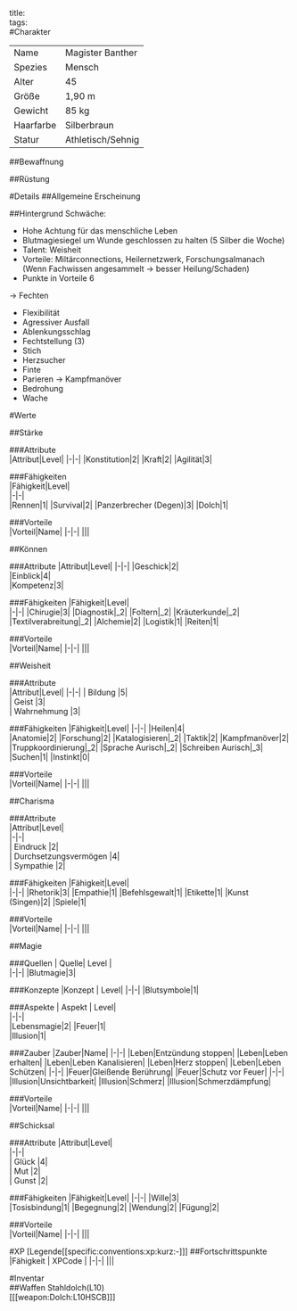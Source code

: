title:   
tags:   
#Charakter

|||
|-|-|
|Name|Magister Banther| 
|Spezies|Mensch|
|Alter|45|
|Größe|1,90 m|
|Gewicht|85 kg|
|Haarfarbe|Silberbraun|
|Statur|Athletisch/Sehnig|

##Bewaffnung

##Rüstung


#Details
##Allgemeine Erscheinung  

##Hintergrund
Schwäche: 
- Hohe Achtung für das menschliche Leben
- Blutmagiesiegel um Wunde geschlossen zu halten (5 Silber die Woche)
- Talent: Weisheit
- Vorteile: Miltärconnections, Heilernetzwerk, Forschungsalmanach (Wenn Fachwissen angesammelt -> besser Heilung/Schaden) 
- Punkte in Vorteile 6


-> Fechten
- Flexibilität 
- Agressiver Ausfall
- Ablenkungsschlag
- Fechtstellung (3)
- Stich
- Herzsucher
- Finte
- Parieren
-> Kampfmanöver
- Bedrohung
- Wache
  


#Werte

##Stärke  

###Attribute  
|Attribut|Level|
|-|-|
|Konstitution|2|
|Kraft|2|
|Agilität|3|

###Fähigkeiten      
|Fähigkeit|Level|  
|-|-|  
|Rennen|1|
|Survival|2|
|Panzerbrecher (Degen)|3|
|Dolch|1|
    
###Vorteile  
|Vorteil|Name|
|-|-|
|||

##Können

###Attribute
|Attribut|Level|
|-|-|
|Geschick|2|  
|Einblick|4|  
|Kompetenz|3|  

###Fähigkeiten
|Fähigkeit|Level|  
|-|-|
|Chirugie|3|
|Diagnostik|_2|
|Foltern|_2|
|Kräuterkunde|_2|  
|Textilverabreitung|_2|
|Alchemie|2| 
|Logistik|1|
|Reiten|1|  

###Vorteile  
|Vorteil|Name|
|-|-|
|||
   

##Weisheit

###Attribute  
|Attribut|Level|
|-|-|
|  Bildung |5|  
|  Geist |3|  
|  Wahrnehmung |3|  

###Fähigkeiten
|Fähigkeit|Level| 
|-|-| 
|Heilen|4|  
|Anatomie|2|
|Forschung|2|
|Katalogisieren|_2|
|Taktik|2|
|Kampfmanöver|2|
|Truppkoordinierung|_2|
|Sprache Aurisch|_2|
|Schreiben Aurisch|_3|
|Suchen|1|
|Instinkt|0|
 
###Vorteile  
|Vorteil|Name|
|-|-|
|||
 
##Charisma

###Attribute  
|Attribut|Level|  
|-|-|  
|  Eindruck |2|  
|  Durchsetzungsvermögen |4|  
|  Sympathie |2|  

###Fähigkeiten
|Fähigkeit|Level|  
|-|-| 
|Rhetorik|3|
|Empathie|1|
|Befehlsgewalt|1|
|Etikette|1|
|Kunst (Singen)|2|
|Spiele|1|

###Vorteile  
|Vorteil|Name|
|-|-|
|||
   
##Magie

###Quellen
| Quelle|  Level |    
|-|-|
|Blutmagie|3|

###Konzepte
|Konzept | Level|
|-|-|
|Blutsymbole|1|

###Aspekte
| Aspekt |  Level|    
|-|-|  
|Lebensmagie|2|
|Feuer|1|  
|Illusion|1|  

###Zauber
|Zauber|Name|
|-|-|
|Leben|Entzündung stoppen|
|Leben|Leben erhalten|
|Leben|Leben Kanalisieren|
|Leben|Herz stoppen|
|Leben|Leben Schützen|
|-|-|
|Feuer|Gleißende Berührung|
|Feuer|Schutz vor Feuer|
|-|-|
|Illusion|Unsichtbarkeit|
|Illusion|Schmerz|
|Illusion|Schmerzdämpfung|

###Vorteile  
|Vorteil|Name|
|-|-|
|||

##Schicksal

###Attribute
|Attribut|Level|  
|-|-|  
|  Glück |4|  
|  Mut |2|  
|  Gunst |2|  

###Fähigkeiten
|Fähigkeit|Level| 
|-|-| 
|Wille|3|  
|Tosisbindung|1|
|Begegnung|2|
|Wendung|2|
|Fügung|2|

###Vorteile  
|Vorteil|Name|
|-|-|
|||
 

#XP
[Legende[[specific:conventions:xp:kurz:-]]]
##Fortschrittspunkte
|Fähigkeit | XPCode |
|-|-|
|||

#Inventar  
##Waffen
Stahldolch(L10)  
[[[weapon:Dolch:L10HSCB]]]

